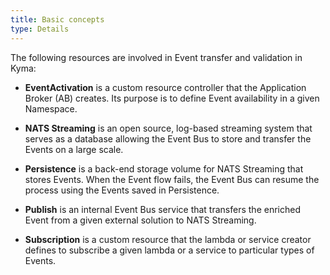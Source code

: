 ```yaml
---
title: Basic concepts
type: Details
---
```


The following resources are involved in Event transfer and validation in Kyma:

* **EventActivation** is a custom resource controller that the Application Broker (AB) creates. Its purpose is to define Event availability in a given Namespace.

* **NATS Streaming** is an open source, log-based streaming system that serves as a database allowing the Event Bus to store and transfer the Events on a large scale.

* **Persistence** is a back-end storage volume for NATS Streaming that stores Events. When the Event flow fails, the Event Bus can resume the process using the Events saved in Persistence.

* **Publish** is an internal Event Bus service that transfers the enriched Event from a given external solution to NATS Streaming.

* **Subscription** is a custom resource that the lambda or service creator defines to subscribe a given lambda or a service to particular types of Events.
